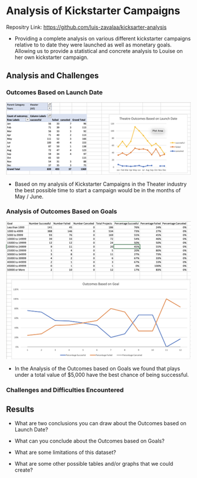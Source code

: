# Analysis of Kickstarter Campaigns

Repositry Link: https://github.com/luis-zavalaa/kicksarter-analysis

* Providing a complete analysis on various different kickstarter campaigns relative to to date they were launched as well as monetary goals. Allowing us to provide a statistical and concrete analysis to Louise on her own kickstarter campaign.


## Analysis and Challenges

### Outcomes Based on Launch Date

![Outcomes Based on Launch Date](Resources/Theater_Outcomes_vs_Launch.png)

* Based on my analysis of Kickstarter Campaigns in the Theater industry the best possible time to start a campaign would be in the months of May / June. 


### Analysis of Outcomes Based on Goals

![Outcomes Based on Goals](Resources/Outcomes_vs_Goals.png)

* In the Analysis of the Outcomes based on Goals we found that plays under a total value of $5,000 have the best chance of being successful. 

### Challenges and Difficulties Encountered

## Results

- What are two conclusions you can draw about the Outcomes based on Launch Date?

- What can you conclude about the Outcomes based on Goals?

- What are some limitations of this dataset?

- What are some other possible tables and/or graphs that we could create?
